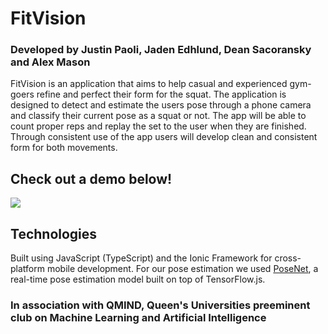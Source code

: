 # FitVision
### Developed by Justin Paoli, Jaden Edhlund, Dean Sacoransky and Alex Mason

FitVision is an application that aims to help casual and experienced gym-goers refine and perfect their form for the squat. The application is designed to detect and estimate the users pose through a phone camera and classify their current pose as a squat or not. The app will be able to count proper reps and replay the set to the user when they are finished. Through consistent use of the app users will develop clean and consistent form for both movements. 

## Check out a demo below!
![](FitVisionDemoDS.gif)


## Technologies
Built using JavaScript (TypeScript) and the Ionic Framework for cross-platform mobile development. For our pose estimation we used [PoseNet](https://github.com/tensorflow/tfjs-models/tree/master/posenet), a real-time pose estimation model built on top of TensorFlow.js. 

### In association with QMIND, Queen's Universities preeminent club on Machine Learning and Artificial Intelligence